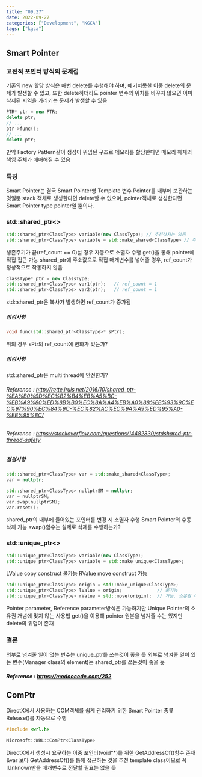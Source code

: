 ```yaml
---
title: "09.27"
date: 2022-09-27
categories: ["Development", "KGCA"]
tags: ["kgca"]
---
```

## Smart Pointer
### 고전적 포인터 방식의 문제점
기존의 new 할당 방식은 매번 delete를 수행해야 하며, 예기치못한 이중 delete의 문제가 발생할 수 있고, 또한 delete하더라도 pointer 변수의 위치를 바꾸지 않으면 이미 삭제된 지역을 가리키는 문제가 발생할 수 있음
```cpp
PTR* ptr = new PTR;
delete ptr;
// ...
ptr->func();
// ...
delete ptr;
```
만약 Factory Pattern같이 생성이 위임된 구조로 메모리를 할당한다면 메모리 해제의 책임 주체가 애매해질 수 있음

### 특징
Smart Pointer는 결국 Smart Pointer형 Template 변수
Pointer를 내부에 보관하는 것일뿐 stack 객체로 생성한다면 delete할 수 없으며, pointer객체로 생성한다면 Smart Pointer type pointer일 뿐이다.
### std::shared_ptr&#60;&#62;
```cpp
std::shared_ptr<ClassType> variable(new ClassType); // 추천하지는 않음
std::shared_ptr<ClassType> variable = std::make_shared<ClassType> // 추천하는 생성 방식
```
생존주기가 끝(ref_count == 0)날 경우 자동으로 소멸자 수행
get()을 통해 pointer에 직접 접근 가능
shared_ptr에 주소값으로 직접 매개변수를 넣어줄 경우, ref_count가 정상적으로 작동하지 않음
```cpp
ClassType* ptr = new ClassType;
std::shared_ptr<ClassType> var1(ptr);	// ref_count = 1
std::shared_ptr<ClassType> var2(ptr);	// ref_count = 1
```
std::shared_ptr은 복사가 발생하면 ref_count가 증가됨
##### 점검사항
```cpp
void func(std::shared_ptr<ClassType>* sPtr);
```
위의 경우 sPtr의 ref_count에 변화가 있는가?

##### 점검사항
std::shared_ptr은 multi thread에 안전한가?
###### _Reference_ : http://rette.iruis.net/2016/10/shared_ptr-%EA%B0%9D%EC%B2%B4%EB%A5%BC-%EB%A9%80%ED%8B%B0%EC%8A%A4%EB%A0%88%EB%93%9C%EC%97%90%EC%84%9C-%EC%82%AC%EC%9A%A9%ED%95%A0-%EB%95%8C/
###### _Reference_ : https://stackoverflow.com/questions/14482830/stdshared-ptr-thread-safety

##### 점검사항
```cpp
std::shared_ptr<ClassType> var = std::make_shared<ClassType>;
var = nullptr;

std::shared_ptr<ClassType> nullptrSM = nullptr;
var = nullptrSM;
var.swap(nullptrSM);
var.reset();
```
shared_ptr의 내부에 들어있는 포인터를 변경 시 소멸자 수행
Smart Pointer의 수동 삭제 가능
swap()함수는 실제로 삭제를 수행하는가?

### std::unique_ptr&#60;&#62;
```cpp
std::unique_ptr<ClassType> variable(new ClassType);
std::unique_ptr<ClassType> variable = std::make_unique<ClassType>;
```
LValue copy construct 불가능
RValue move construct 가능
```cpp
std::unique_ptr<ClassType> origin = std::make_unique<ClassType>;
std::unique_ptr<ClassType> lValue = origin;				// 불가능
std::unique_ptr<ClassType> rValue = std::move(origin);	// 가능, 소유권 이전
```
Pointer parameter, Reference parameter방식은 가능하지만 Unique Pointer의 소유권 개념에 맞지 않는 사용법
get()을 이용해 pointer 원본을 넘겨줄 수는 있지만 delete의 위험이 존재

### 결론
외부로 넘겨줄 일이 없는 변수는 unique_ptr를 쓰는것이 좋을 듯
외부로 넘겨줄 일이 있는 변수(Manager class의 element)는 shared_ptr를 쓰는것이 좋을 듯

##### _Reference_ : https://modoocode.com/252

## ComPtr
DirectX에서 사용하는 COM객체를 쉽게 관리하기 위한 Smart Pointer 종류
Release()를 자동으로 수행
```cpp
#include <wrl.h>

Microsoft::WRL::ComPtr<ClassType>
```
DirectX에서 생성시 요구하는 이중 포인터(void**)를 위한 GetAddressOf()함수 존재
&var 보다 GetAddressOf()를 통해 접근하는 것을 추천
template class이므로 꼭 IUnknown만을 매개변수로 전달할 필요는 없을 듯
